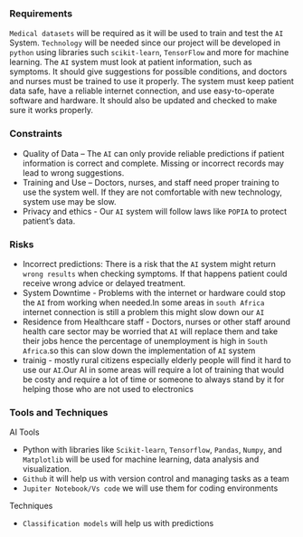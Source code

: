 ### Requirements
`Medical datasets` will be required as it will be used to train and test the `AI` System. `Technology` will be needed since our project will be developed in `python` using libraries such `scikit-learn`, `TensorFlow` and more for machine learning. The `AI` system must look at patient information, such as symptoms. It should give suggestions for possible conditions, and doctors and nurses must be trained to use it properly. The system must keep patient data safe, have a reliable internet connection, and use easy-to-operate software and hardware. It should also be updated and checked to make sure it works properly.


### Constraints
* Quality of Data – The `AI` can only provide reliable predictions if patient information is correct and complete. Missing or incorrect records may lead to wrong suggestions.
* Training and Use – Doctors, nurses, and staff need proper training to use the system well. If they are not comfortable with new technology, system use may be slow.
* Privacy and ethics - Our `AI` system will follow laws like `POPIA` to protect patient’s data.

### Risks
 * Incorrect predictions: There is a risk that the `AI` system might return `wrong results` when checking symptoms. If that happens patient could receive wrong advice or delayed treatment.
 * System Downtime - Problems with the internet or hardware could stop the `AI` from working when needed.In some areas in `south Africa` internet connection is still a problem this might slow down our `AI`
 * Residence from Healthcare staff - Doctors, nurses or other staff around health care sector may be worried that `AI` will replace them and take their jobs hence the percentage of unemployment is high in `South Africa`.so this can slow down the implementation of `AI` system
 * trainig - mostly rural citizens especially elderly people will find it hard to use our `AI`.Our AI in some areas will require a lot of training that would be costy and require a lot of time or someone to always stand by it for helping those who are not used to electronics

### Tools and Techniques

AI Tools

* Python with libraries like `Scikit-learn`, `Tensorflow`, `Pandas`, `Numpy`, and `Matplotlib` will be used for machine learning, data analysis and visualization.
* `Github` it will help us with version control and managing tasks as a team
* `Jupiter Notebook/Vs code` we will use them for coding environments

Techniques
* `Classification models` will help us with predictions 



